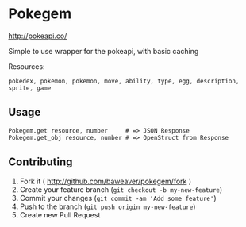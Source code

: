 # Pokegem

http://pokeapi.co/

Simple to use wrapper for the pokeapi, with basic caching

Resources:
```
pokedex, pokemon, pokemon, move, ability, type, egg, description, sprite, game
```

## Usage
```
Pokegem.get resource, number     # => JSON Response
Pokegem.get_obj resource, number # => OpenStruct from Response
```

## Contributing

1. Fork it ( http://github.com/baweaver/pokegem/fork )
2. Create your feature branch (`git checkout -b my-new-feature`)
3. Commit your changes (`git commit -am 'Add some feature'`)
4. Push to the branch (`git push origin my-new-feature`)
5. Create new Pull Request
